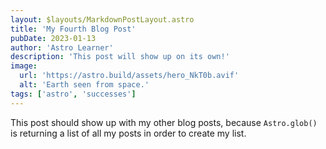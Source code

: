```yaml
---
layout: $layouts/MarkdownPostLayout.astro
title: 'My Fourth Blog Post'
pubDate: 2023-01-13
author: 'Astro Learner'
description: 'This post will show up on its own!'
image: 
  url: 'https://astro.build/assets/hero_NkT0b.avif'
  alt: 'Earth seen from space.'
tags: ['astro', 'successes']
---
```


This post should show up with my other blog posts, because `Astro.glob()` is returning a list of all my posts in order to create my list.
